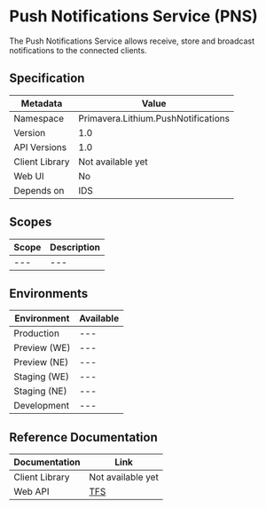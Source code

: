 # Push Notifications Service (PNS)

The Push Notifications Service allows receive, store and broadcast notifications to the connected clients.

## Specification

| Metadata | Value |
| - | - |
| Namespace | Primavera.Lithium.PushNotifications |
| Version | 1.0 |
| API Versions | 1.0 |
| Client Library | Not available yet |
| Web UI | No |
| Depends on | IDS |

## Scopes

| Scope | Description |
| - | - |
| --- | --- |

## Environments

| Environment | Available |
| - | - |
| Production | --- |
| Preview (WE) | --- |
| Preview (NE) | --- |
| Staging (WE) | --- |
| Staging (NE) | --- |
| Development | --- |

## Reference Documentation

| Documentation | Link |
| - | - |
| Client Library | Not available yet |
| Web API | [TFS](https://tfs.primaverabss.com/tfs/P.TEC.Elevation/Lithium/_versionControl?path=%24%2FLithium%2FMicroservices%2FCommon%2FPNS%2FMainline%2Freadme.md&version=T&_a=preview) |
